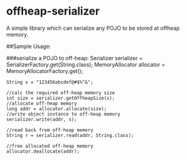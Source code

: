 offheap-serializer
==================

A simple library which can serialize any POJO to be stored at offheap memory.

##Sample Usage:

###serialize a POJO to off-heap:
    Serializer<String> serializer = SerializerFactory.get(String.class);
    MemoryAllocator allocator = MemoryAllocatorFactory.get();
    
    String s = "123456abcdef@#$%^&";
    
    //calc the required off-heap memory size
    int size = serializer.getOffheapSize(s);
    //allocate off-heap memory
    long addr = allocator.allocate(size);
    //write object instance to off-heap memory
    serializer.write(addr, s);
    
    //read back from off-heap memory
    String r = serializer.read(addr, String.class);
    
    //free allocated off-heap memory
    allocator.deallocate(addr);
    
    
    


    


